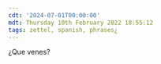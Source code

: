 ```yaml
---
cdt: '2024-07-01T00:00:00'
mdt: Thursday 10th February 2022 18:55:12
tags: zettel, spanish, phrases¿
---
```


¿Que venes?
